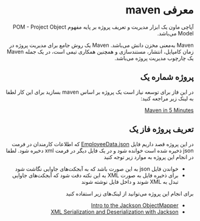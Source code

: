 <div dir="rtl" align='right'>

# معرفی maven

آپاچی ماون یک ابزار مدیریت و تعریف پروژه بر پایه مفهوم POM - Project Object Model می‌باشد.
 
 Maven به‌معنی مخزن دانش می‌باشد. Maven یک روش جامع برای مدیریت پروژه در زمان کامپایل، انتشار، مستندسازی و همچنین همکاری تیمی است، در یک جمله Maven یک چارچوب مدیریت پروژه می‌باشد.

## پروژه شماره یک

 در این فاز برای توسعه نیاز است یک پروژه بر اساس maven بسازید برای این کار لطفا به لینک زیر مراجعه کنید:

[Maven in 5 Minutes](https://maven.apache.org/guides/getting-started/maven-in-five-minutes.html)

## تعریف پروژه فاز یک

در این پروژه قصد داریم فایل [EmployeeData.json](./EmployeeData.json) که اطلاعات کارمندان در فرمت json ذخیره شده است خوانده شود و در یک فایل دیگر در فرمت xml دخیره شود.
لطفا در انجام این پروژه به موارد زیر توجه کنید
- خواندن فایل json به این صورت باشد که به آبجکت‌های جاوایی نگاشت شود
- برای ذخیره فایل به صورت XML به این نکته دقت شود که آبجکت‌های جاوایی تبدل به XML شوند و داخل فایل نوشته شوند

برای انجام این پروژه می‌توانید از لینک‌های زیر استفاده کنید
- [Intro to the Jackson ObjectMapper](https://www.baeldung.com/jackson-object-mapper-tutorial)
- [XML Serialization and Deserialization with Jackson](https://www.baeldung.com/jackson-xml-serialization-and-deserialization)

</div>
